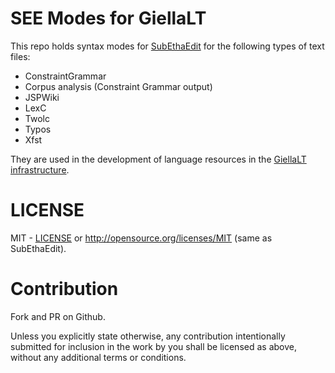 # SEE Modes for GiellaLT

This repo holds syntax modes for [SubEthaEdit](https://subethaedit.net) for the following types of text files:

* ConstraintGrammar
* Corpus analysis (Constraint Grammar output)
* JSPWiki
* LexC
* Twolc
* Typos
* Xfst

They are used in the development of language resources in the [GiellaLT infrastructure](https://github.com/giellalt).

# LICENSE

MIT - [LICENSE](blob/main/LICENSE) or <http://opensource.org/licenses/MIT> (same as SubEthaEdit).

# Contribution

Fork and PR on Github.

Unless you explicitly state otherwise, any contribution intentionally submitted for inclusion in the work by you shall be licensed as above, without any additional terms or conditions.
